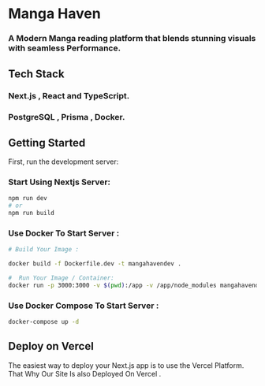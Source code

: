 # Manga Haven

### A Modern Manga reading platform that blends stunning visuals with seamless Performance.

## Tech Stack 

### Next.js , React and TypeScript.
### PostgreSQL , Prisma , Docker.

## Getting Started

First, run the development server:

### Start Using Nextjs Server:

```bash
npm run dev
# or
npm run build
```
### Use Docker To Start Server :

```bash
# Build Your Image :

docker build -f Dockerfile.dev -t mangahavendev .

#  Run Your Image / Container:
docker run -p 3000:3000 -v $(pwd):/app -v /app/node_modules mangahavendev

```

### Use Docker Compose To Start Server :

```bash
docker-compose up -d
```

## Deploy on Vercel

The easiest way to deploy your Next.js app is to use the Vercel Platform.
That Why Our Site Is also Deployed On Vercel .

